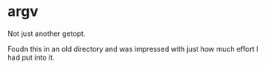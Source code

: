 # argv
Not just another getopt.

Foudn this in an old directory and was impressed with just how much effort I had put into it.
